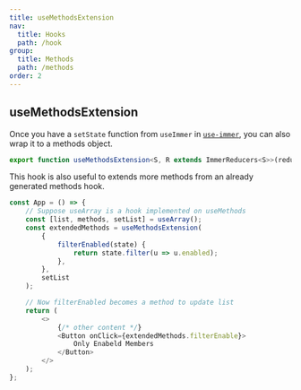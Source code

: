 ```yaml
---
title: useMethodsExtension
nav:
  title: Hooks
  path: /hook
group:
  title: Methods
  path: /methods
order: 2
---
```


## useMethodsExtension

Once you have a `setState` function from `useImmer` in [`use-immer`](https://github.com/immerjs/use-immer/), you can also wrap it to a methods object.

```typescript
export function useMethodsExtension<S, R extends ImmerReducers<S>>(reducers: R, setState: SetImmerState<S>): Methods<S, R>
```

This hook is also useful to extends more methods from an already generated methods hook.

```javascript
const App = () => {
    // Suppose useArray is a hook implemented on useMethods
    const [list, methods, setList] = useArray();
    const extendedMethods = useMethodsExtension(
        {
            filterEnabled(state) {
                return state.filter(u => u.enabled);
            },
        },
        setList
    );

    // Now filterEnabled becomes a method to update list
    return (
        <>
            {/* other content */}
            <Button onClick={extendedMethods.filterEnable}>
                Only Enabeld Members
            </Button>
        </>
    );
};
```
